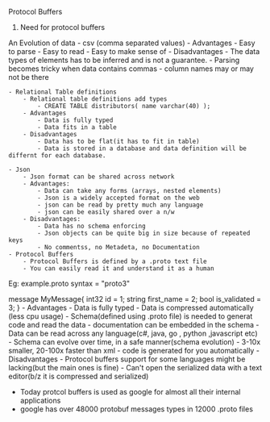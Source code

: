 Protocol Buffers

1. Need for protocol buffers

An Evolution of data 
	- csv (comma separated values)
    		- Advantages
			- Easy to parse
			- Easy to read
			- Easy to make sense of
		- Disadvantages
			- The data types of elements has to be inferred and is not a guarantee.
			- Parsing becomes tricky when data contains commas
			- column names may or may not be there

	- Relational Table definitions
		- Relational table definitions add types
			- CREATE TABLE distributors( name varchar(40) );
		- Advantages
			- Data is fully typed
			- Data fits in a table
		- Disadvantages
			- Data has to be flat(it has to fit in table)
			- Data is stored in a database and data definition will be differnt for each database.

	- Json
		- Json format can be shared across network
		- Advantages:
			- Data can take any forms (arrays, nested elements)
			- Json is a widely accepted format on the web
			- json can be read by pretty much any language
			- json can be easily shared over a n/w
		- Disadvantages:
			- Data has no schema enforcing
			- Json objects can be quite big in size because of repeated keys
			- No commentss, no Metadeta, no Documentation
	- Protocol Buffers
		- Protocol Buffers is defined by a .proto text file
		- You can easily read it and understand it as a human


Eg: example.proto
syntax = "proto3"

message MyMessage{
   int32 id = 1;
   string first_name = 2;
  bool is_validated = 3;
}
		- Advantages
			- Data is fully typed
			- Data is compressed automatically (less cpu usage)
			- Schema(defined using .proto file) is needed to generat code and read the data
			- documentation can be embedded in the schema
			- Data can be read across any language(c#, java, go , python ,javascript etc)
			- Schema can evolve over time, in a safe manner(schema evolution)
			- 3-10x smaller, 20-100x faster than xml
			- code is generated for you automatically 
		- Disadvantages
			- Protocol buffers support for some languages might be lacking(but the main ones is fine)
			- Can't open the serialized data with a text editor(b/z it is compressed and serialized)


* Today protcol buffers is used as google for almost all their internal applications
* google has over 48000 protobuf messages types in 12000 .proto files


